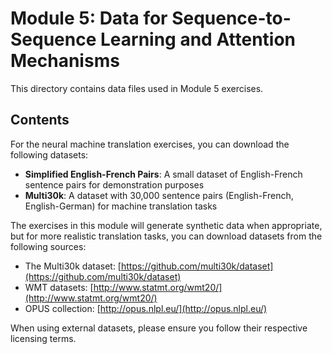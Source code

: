 # Module 5: Data for Sequence-to-Sequence Learning and Attention Mechanisms

This directory contains data files used in Module 5 exercises.

## Contents

For the neural machine translation exercises, you can download the following datasets:

- **Simplified English-French Pairs**: A small dataset of English-French sentence pairs for demonstration purposes
- **Multi30k**: A dataset with 30,000 sentence pairs (English-French, English-German) for machine translation tasks

The exercises in this module will generate synthetic data when appropriate, but for more realistic translation tasks,
you can download datasets from the following sources:

- The Multi30k dataset: [https://github.com/multi30k/dataset](https://github.com/multi30k/dataset)
- WMT datasets: [http://www.statmt.org/wmt20/](http://www.statmt.org/wmt20/)
- OPUS collection: [http://opus.nlpl.eu/](http://opus.nlpl.eu/)

When using external datasets, please ensure you follow their respective licensing terms.

